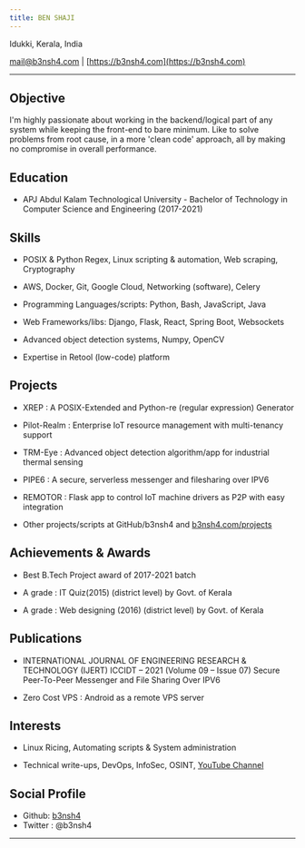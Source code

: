 ```yaml
---
title: BEN SHAJI
---
```


 Idukki, Kerala, India 

 <mail@b3nsh4.com> | [https://b3nsh4.com](https://b3nsh4.com)

---

## Objective

I'm highly passionate about working in the backend/logical part of any system while keeping the front-end to bare minimum. Like to solve problems from root cause, in a more 'clean code' approach, all by making no compromise in overall performance.


## Education

- APJ Abdul Kalam Technological University - 
Bachelor of Technology in Computer Science and Engineering (2017-2021)

## Skills

- POSIX & Python Regex, Linux scripting & automation, Web scraping, Cryptography

- AWS, Docker, Git, Google Cloud, Networking (software), Celery

- Programming Languages/scripts: Python, Bash, JavaScript, Java

- Web Frameworks/libs: Django, Flask, React, Spring Boot, Websockets

- Advanced object detection systems, Numpy, OpenCV

- Expertise in Retool (low-code) platform 

## Projects

- XREP :
A  POSIX-Extended and Python-re (regular expression) Generator

- Pilot-Realm :
Enterprise IoT resource management with multi-tenancy support

- TRM-Eye :
Advanced object detection algorithm/app for industrial thermal sensing

- PIPE6 :
A secure, serverless messenger and filesharing over IPV6

- REMOTOR :
Flask app to control IoT machine drivers as P2P with easy integration

- Other projects/scripts at GitHub/b3nsh4 and [b3nsh4.com/projects](https://b3nsh4.com/projects/)

## Achievements & Awards

- Best B.Tech Project award of 2017-2021 batch

- A grade : IT Quiz(2015) (district level) by Govt. of Kerala

- A grade : Web designing (2016) (district level) by Govt. of Kerala

## Publications

- INTERNATIONAL JOURNAL OF ENGINEERING RESEARCH & TECHNOLOGY (IJERT)
ICCIDT – 2021 (Volume 09 – Issue 07) Secure Peer-To-Peer Messenger and File Sharing Over IPV6

- Zero Cost VPS : Android as a remote VPS server


## Interests

- Linux Ricing, Automating scripts & System administration

- Technical write-ups, DevOps, InfoSec, OSINT, [YouTube Channel](https://www.youtube.com/channel/UCulM1iH1YymJNLSTL10oiDQ)

## Social Profile

- Github: [b3nsh4](https://github.com/b3nsh4)
- Twitter : @b3nsh4

---
